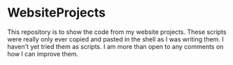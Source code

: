 # WebsiteProjects
This repository is to show the code from my website projects.
These scripts were really only ever copied and pasted in the shell as I was writing them.
I haven't yet tried them as scripts.
I am more than open to any comments on how I can improve them.
